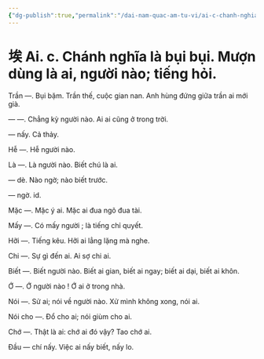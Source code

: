 ```yaml
---
{"dg-publish":true,"permalink":"/dai-nam-quac-am-tu-vi/ai-c-chanh-nghia-la-bui-bui-muon-dung-la-ai-nguoi-nao-tieng-hoi/","tags":["âm-vị-tự"],"created":"2025-08-15T14:51:49.596+07:00"}
---
```


# 埃 Ai. c. Chánh nghĩa là bụi bụi. Mượn dùng là ai, người nào; tiếng hỏi.

Trần —. Bụi bặm. Trần thế, cuộc gian nan. Anh hùng đứng giữa trần ai mới già.

— —. Chẳng kỳ người nào. Ai ai cũng ở trong trời.

— nấy. Cả thảy.

Hễ —. Hễ người nào.

Là —. Là người nào. Biết chú là ai.

— dè. Nào ngờ; nào biết trước.

— ngờ. id.

Mặc —. Mặc ý ai. Mặc ai đua ngõ đua tài.

Mấy —. Có mấy người ; là tiếng chỉ quyết.

Hỡi —. Tiếng kêu. Hỡi ai lẳng lặng mà nghe.

Chi —. Sự gì đến ai. Ai sợ chi ai.

Biết —. Biết người nào. Biết ai gian, biết ai ngay; biết ai dại, biết ai khôn.

Ớ —. Ớ người nào ! Ớ ai ở trong nhà.

Nói —. Sử ai; nói về người nào. Xử mình không xong, nói ai.

Nói cho —. Đổ cho ai; nói giùm cho ai.

Chớ —. Thật là ai: chớ ai đó vậy? Tao chớ ai.

Đầu — chí nấy. Việc ai nấy biết, nấy lo.